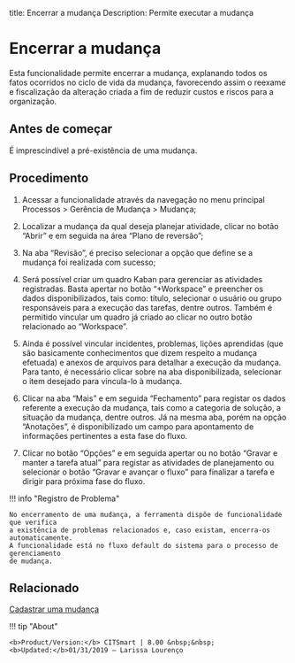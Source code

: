 title: Encerrar a mudança
Description: Permite executar a mudança 
# Encerrar a mudança 

Esta funcionalidade permite encerrar a mudança, explanando todos os fatos ocorridos no ciclo de vida da mudança, favorecendo assim o reexame e fiscalização da alteração criada a fim de reduzir custos e riscos para a organização.

Antes de começar
----------------

É imprescindível a pré-existência de uma mudança.  

Procedimento 
-------------

1.  Acessar a funcionalidade através da navegação no menu principal Processos \>
    Gerência de Mudança \> Mudança;

2.  Localizar a mudança da qual deseja planejar atividade, clicar no botão
    “Abrir” e em seguida na área “Plano de reversão”;

3.  Na aba “Revisão”, é preciso selecionar a opção que define se a mudança foi
    realizada com sucesso;

4.  Será possível criar um quadro Kaban para gerenciar as atividades
    registradas. Basta apertar no botão “+Workspace” e preencher os dados
    disponibilizados, tais como: título, selecionar o usuário ou grupo
    responsáveis para a execução das tarefas, dentre outros. Também é permitido
    vincular um quadro já criado ao clicar no outro botão relacionado ao
    “Workspace”.

5.  Ainda é possível vincular incidentes, problemas, lições aprendidas (que são
    basicamente conhecimentos que dizem respeito a mudança efetuada) e anexos de
    arquivos para detalhar a execução da mudança. Para tanto, é necessário
    clicar sobre na aba disponibilizada, selecionar o item desejado para
    vincula-lo à mudança.

6.  Clicar na aba “Mais” e em seguida “Fechamento” para registar os dados
    referente a execução da mudança, tais como a categoria de solução, a
    situação da mudança, dentre outros. Já na mesma aba, porém na opção
    “Anotações”, é disponibilizado um campo para apontamento de informações
    pertinentes a esta fase do fluxo.

7.  Clicar no botão “Opções” e em seguida apertar ou no botão “Gravar e manter a
    tarefa atual” para registar as atividades de planejamento ou selecionar o
    botão “Gravar e avançar o fluxo” para finalizar a tarefa e dirigir para
    próxima fase do fluxo.
    
!!! info "Registro de Problema"
    
    No encerramento de uma mudança, a ferramenta dispõe de funcionalidade que verifica 
    a existência de problemas relacionados e, caso existam, encerra-os automaticamente. 
    A funcionalidade está no fluxo default do sistema para o processo de gerenciamento 
    de mudança.

Relacionado 
------------

[Cadastrar uma mudança](/pt-br/citsmart-platform-8/processes/change/use/register-change.html)

!!! tip "About"

    <b>Product/Version:</b> CITSmart | 8.00 &nbsp;&nbsp;
    <b>Updated:</b>01/31/2019 – Larissa Lourenço

